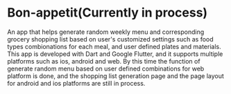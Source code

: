 # Bon-appetit(Currently in process)

An app that helps generate random weekly menu and corresponding grocery shopping list based on user's customized settings such as food types combionations for each meal, and user defined plates and materials. This app is developed with Dart and Google Flutter, and it supports multiple platforms such as ios, android and web. By this time the function of generate random menu based on user defined combinations for web platform is done, and the shopping list generation page and the page layout for android and ios platforms are still in process. 
